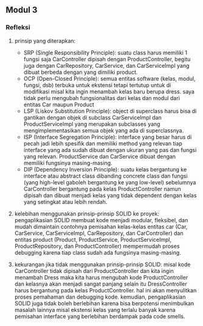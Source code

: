 ## Modul 3
### Refleksi

1. prinsip yang diterapkan: 
   - SRP (Single Responsibility Principle): suatu class harus memiliki 1 fungsi saja
     CarController dipisah dengan ProductController, begitu juga dengan CarRepository, CarService, dan CarServiceImpl yang dibuat berbeda dengan yang dimiliki product.
   - OCP (Open-Closed Principle): semua entitas software (kelas, modul, fungsi, dsb) terbuka untuk ekstensi tetapi tertutup untuk di modifikasi
     misal kita ingin menambah kelas baru berupa dress. saya tidak perlu mengubah fungsionalitas dari kelas dan modul dari entitas Car maupun Product
   - LSP (Liskov Substitution Principle): object di superclass harus bisa di gantikan dengan objek di subclass
     CarServiceImpl dan ProductServiceImpl yang merupakan subclasses yang mengimplementasikan semua objek yang ada di superclassnya.  
   - ISP (Interface Segregation Principle): interface yang besar harus di pecah jadi lebih spesifik dan memiliki method yang relevan
     tiap interface yang ada sudah dibuat dengan ukuran yang pas dan fungsi yang relevan. ProductService dan CarService dibuat dengan memiliki fungsinya masing-masing. 
   - DIP (Dependency Inversion Principle): suatu kelas bergantung ke interface atau abstract class dibanding concrete class dan fungsi (yang high-level gaboleh bergantung ke yang low-level)
     sebelumnya CarController bergantung pada kelas ProductController namun dipisah dan dibuat menjadi kelas yang tidak dependent dengan kelas yang setingkat atau lebih rendah. 


2. kelebihan menggunakan prinsip-prinsip SOLID ke proyek:
   pengaplikasian SOLID membuat kode menjadi modular, fleksibel, dan mudah dimaintain
   contohnya pemisahan kelas-kelas entitas car (Car, CarService, CarServiceImpl, CarRepository, dan CarController) dan entitas product (Product, ProductService, ProductServiceImpl, ProductRepository, dan ProductController) mempermudah proses debugging karena tiap class sudah ada fungsinya masing-masing.


3. kekurangan jika tidak menggunakan prinsip-prinsip SOLID: 
   misal kode CarController tidak dipisah dari ProductController dan kita ingin menambah Dress maka kita harus mengubah kode ProductController dan kelasnya akan menjadi sangat panjang selain itu DressController harus bergantung pada kelas ProductController. hal ini akan menyulitkan proses pemahaman dan debugging kode. 
   kemudian, pengaplikasian SOLID juga tidak boleh berlebihan karena bisa berpotensi menimbulkan masalah lainnya misal ekstensi kelas yang terlalu banyak karena pemisahan interface yang berlebihan berdampak pada code smells. 